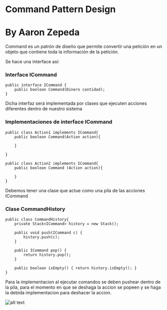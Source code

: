 # Command Pattern Design
# By Aaron Zepeda


Command es un patrón de diseño que permite convertir una petición en un objeto que contiene toda la información de la petición.

Se hace una interface así:


### Interface ICommand
    public interface ICommand {
        public boolean Command(Dinero cantidad);
    }

Dicha interfaz será implementada por clases que ejecuten acciones diferentes dentro de nuestro sistema

### Implementaciones de interface ICommand
    public class Action1 implements ICommand{
        public boolean Command(Action action){

        }

    }

    public class Action2 implements ICommand{
        public boolean Command (Action action){

        }
    }

Debemos tener una clase que actue como una pila de las acciones ICommand


### Clase CommandHistory
    public class CommandHistory{
        private Stack<ICommand> history = new Stack();

        public void push(ICommand c) {
            history.push(c);
        }

        public ICommand pop() {
            return history.pop();
        }

        public boolean isEmpty() { return history.isEmpty(); }
    }

Para la implementacion al ejecutar comandos se deben pushear dentro de la pila, para el momento en que se deshaga la accion se popeen y se haga la debida implementacion para deshacer la accion.

![alt text](https://refactoring.guru/images/patterns/diagrams/command/structure.png)

